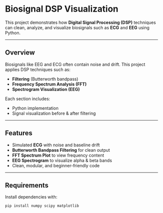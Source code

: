 #  Biosignal DSP Visualization

This project demonstrates how **Digital Signal Processing (DSP)** techniques can clean, analyze, and visualize biosignals such as **ECG** and **EEG** using Python.

---

## Overview

Biosignals like EEG and ECG often contain noise and drift. This project applies DSP techniques such as:
- **Filtering** (Butterworth bandpass)
- **Frequency Spectrum Analysis (FFT)**
- **Spectrogram Visualization (EEG)**

Each section includes:
- Python implementation
- Signal visualization before & after filtering

---

##  Features

- Simulated **ECG** with noise and baseline drift  
- **Butterworth Bandpass Filtering** for clean output  
- **FFT Spectrum Plot** to view frequency content  
- **EEG Spectrogram** to visualize alpha & beta bands  
- Clean, modular, and beginner-friendly code  

---

## Requirements

Install dependencies with:
```bash
pip install numpy scipy matplotlib
